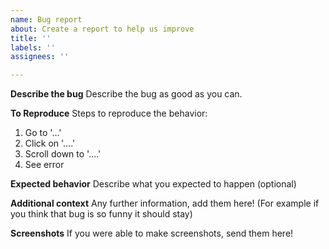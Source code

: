 ```yaml
---
name: Bug report
about: Create a report to help us improve
title: ''
labels: ''
assignees: ''

---
```


**Describe the bug**
Describe the bug as good as you can.

**To Reproduce**
Steps to reproduce the behavior:
1. Go to '...'
2. Click on '....'
3. Scroll down to '....'
4. See error

**Expected behavior**
Describe what you expected to happen (optional)

**Additional context**
Any further information, add them here! (For example if you think that bug is so funny it should stay)

**Screenshots**
If you were able to make screenshots, send them here!
